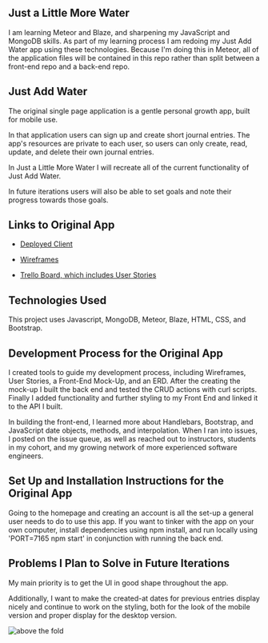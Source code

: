 ## Just a Little More Water

I am learning Meteor and Blaze, and sharpening my JavaScript and MongoDB skills. As part of my learning process I am redoing my Just Add Water app using these technologies. Because I'm doing this in Meteor, all of the application files will be contained in this repo rather than split between a front-end repo and a back-end repo.

## Just Add Water

The original single page application is a gentle personal growth app, built for mobile use.

In that application users can sign up and create short journal entries. The app's resources are private to each user, so users can only create, read, update, and delete their own journal entries.

In Just a Little More Water I will recreate all of the current functionality of Just Add Water.

In future iterations users will also be able to set goals and note their progress towards those goals.

## Links to Original App

* [Deployed Client](https://rivermagnetic.github.io/client-just-add-water/)

* [Wireframes](https://github.com/RiverMagnetic/client-just-add-water/blob/master/just-add-water-original-wireframes.jpg)

* [Trello Board, which includes User Stories](https://trello.com/b/SyRpniLn)


## Technologies Used

This project uses Javascript, MongoDB, Meteor, Blaze, HTML, CSS, and Bootstrap.


## Development Process for the Original App

I created tools to guide my development process, including Wireframes, User Stories, a Front-End Mock-Up, and an ERD. After the creating the mock-up I built the back end and tested the CRUD actions with curl scripts. Finally I added functionality and further styling to my Front End and linked it to the API I built.

In building the front-end, I learned more about Handlebars, Bootstrap, and JavaScript date objects, methods, and interpolation. When I ran into issues, I posted on the issue queue, as well as reached out to instructors, students in my cohort, and my growing network of more experienced software engineers.


## Set Up and Installation Instructions for the Original App

Going to the homepage and creating an account is all the set-up a general user needs to do to use this app. If you want to tinker with the app on your own computer, install dependencies using npm install, and run locally using 'PORT=7165 npm start' in conjunction with running the back end.


## Problems I Plan to Solve in Future Iterations

My main priority is to get the UI in good shape throughout the app. 

Additionally, I want to make the created-at dates for previous entries display nicely and continue to work on the styling, both for the look of the mobile version and proper display for the desktop version.


![above the fold](https://i.imgur.com/OLgpSWX.png)
